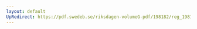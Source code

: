 ```yaml
---
layout: default
UpRedirect: https://pdf.swedeb.se/riksdagen-volumeG-pdf/198182/reg_198182__reg_02/reg_198182__reg_02_0018.pdf
---
```

